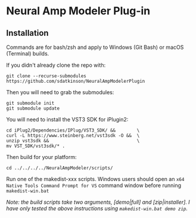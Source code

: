 
# Neural Amp Modeler Plug-in

## Installation 

Commands are for bash/zsh and apply to Windows (Git Bash) or macOS (Terminal) builds.

If you didn't already clone the repo with: 

    git clone --recurse-submodules https://github.com/sdatkinson/NeuralAmpModelerPlugin

Then you will need to grab the submodules:

    git submodule init
    git submodule update

You will need to install the VST3 SDK for iPlugin2:

    cd iPlug2/Dependencies/IPlug/VST3_SDK/ &&        \
    curl -L https://www.steinberg.net/vst3sdk -O &&  \
    unzip vst3sdk &&                                 \
    mv VST_SDK/vst3sdk/* .

Then build for your platform:

    cd ../../../../NeuralAmpModeler/scripts/

Run one of the makedist-xxx scripts. Windows users should open an 
`x64 Native Tools Command Prompt for VS` command window before running
`makedist-win.bat`

_Note: the build scripts take two arguments, [demo|full] and [zip|installer].
I have only tested the above instructions using `makedist-win.bat demo zip`._

